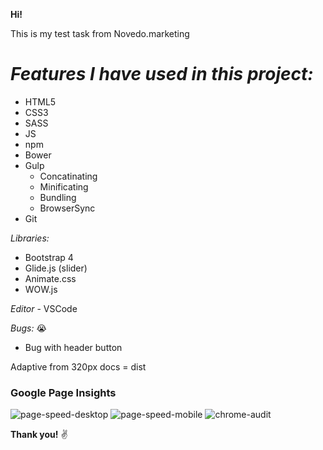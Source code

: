 **Hi!**

This is my test task from Novedo.marketing

# *Features I have used in this project:*
* HTML5
* CSS3
* SASS
* JS
* npm
* Bower
* Gulp
	* Concatinating
	* Minificating
	* Bundling
	* BrowserSync
* Git

*Libraries:*
* Bootstrap 4
* Glide.js (slider)
* Animate.css
* WOW.js

*Editor* - VSCode

*Bugs:* :sob:
* Bug with header button

Adaptive from 320px
docs = dist

### Google Page Insights
![page-speed-desktop](http://i.piccy.info/i9/6a3518fbfcb34255b29c31af505ee4cd/1519909931/431569/1225604/page_speed_desktop.png)
![page-speed-mobile](http://i.piccy.info/i9/0d5039d4948c0058b44e445ea35d5c3c/1519909961/512291/1225604/page_speed_mobile.png)
![chrome-audit](http://i.piccy.info/i9/94d1bceb3ed8de976f23937d5e1432d2/1519910173/248242/1225604/chrome_audit.png)


**Thank you!** :v: